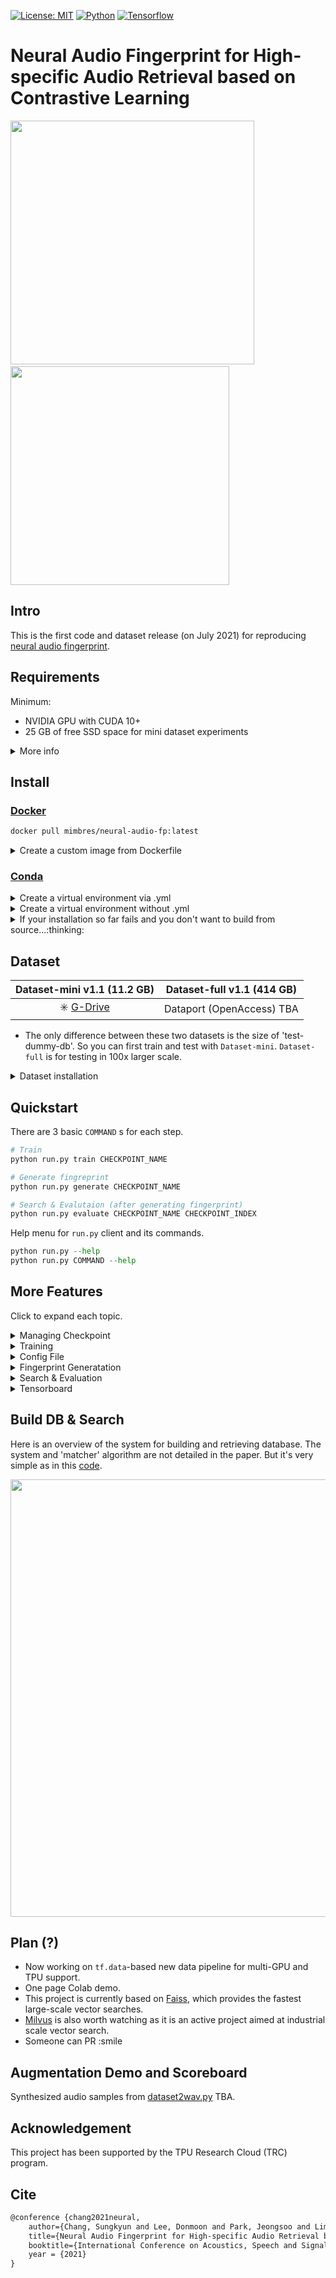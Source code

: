 [![License: MIT](https://img.shields.io/badge/License-MIT-green.svg)](https://opensource.org/licenses/MIT)
[![Python](https://img.shields.io/badge/Python-3.6|3.7|3.8-blue.svg)](https://www.python.org)
[![Tensorflow](https://img.shields.io/badge/Tensorflow-2.2:2.5-red.svg)](https://www.tensorflow.org)
# Neural Audio Fingerprint for High-specific Audio Retrieval based on Contrastive Learning

<p align="left">
<img src="https://user-images.githubusercontent.com/26891722/124309350-8b6a0500-dba5-11eb-8059-d2005cbce260.gif" width="390">
&nbsp; &nbsp; &nbsp; &nbsp; <img src="https://user-images.githubusercontent.com/26891722/124309354-8e64f580-dba5-11eb-9271-df43c70a890a.png" width="350">
</p>

## Intro

This is the first code and dataset release (on July 2021) for reproducing [neural audio fingerprint](https://arxiv.org/abs/2010.11910).


## Requirements
Minimum:

- NVIDIA GPU with CUDA 10+
- 25 GB of free SSD space for mini dataset experiments

<details>
  <summary> More info </summary>

  #### System requirements to reproduce the ICASSP result

  - CPU with 8+ threads
  - NVIDIA GPU with 11+ GB V-memory
  - SSD free space 500+ GB for full-scale experiment 
  - `tar` extraction temporarily requires additional free space 440 GB. 

  #### Recommended batch-size for GPU
  | Device                                        |           Recommended BSZ |
  |-------------------------------------------------------------------|-------|
  | 1080ti, 2080ti (11GB), Titan X, Titan V (12GB), AWS/GCP V100(16 GB)| 320  |
  | Quadro RTX 6000 (24 GB), 3090 (24GB)          | 640                       |
  | V100v2 (32GB), AWS/GCP A100 (40 GB)                   | 1280                      |
  | ~~TPU v3-8~~                                  |~~5120~~                   |

  - The larger the BSZ, the higher the performance.
  - To allow the use of a larger BSZ than actual GPU memory, one trick is to
  remove `allow_gpu_memory_growth()` from the [run.py](run.py).

</details>


## Install

### [Docker](https://docs.docker.com/engine/install/ubuntu/)


```sh
docker pull mimbres/neural-audio-fp:latest
```

<details>
  <summary> Create a custom image from Dockerfile </summary>

  #### Requirements
  - NVIDIA driver >= 450.80.02
  - Docker > 20.0

  #### Create
  You can create image through `Dockerfile` and `environment.yml`.

  ```sh
  git clone https://github.com/mimbres/neural-audio-fp.git
  cd neural-audio-fp
  docker build -t neural-audio-fp .
  ```
  
  #### Further information
  - Intel CPU users can remove `libopenblas` from Dockerfile.
  - `Faiss` and `Numpy` are optimized for Intel MKL.
  - Image size is about 12 GB or compressed 6.43 GB.
  - To optimize GPU-based search speed, [install from the source](https://github.com/facebookresearch/faiss/blob/master/INSTALL.md#building-from-source).

</details>


### [Conda](https://docs.anaconda.com/anaconda/install/index.html)
<details>
  <summary> Create a virtual environment via .yml </summary>

  #### Requirements

  - `NVIDIA driver >= 450.80.02`, `CUDA >= 11.0` and `cuDNN 8` [(Compatiability)](https://docs.nvidia.com/deeplearning/cudnn/support-matrix/index.html)
  - `NVIDIA driver >= 440.33`, `CUDA == 10.2` and `cuDNN 7` [(Compatiability)](https://docs.nvidia.com/deeplearning/cudnn/support-matrix/index.html)
  - [Anaconda3](https://docs.anaconda.com/anaconda/install/index.html) or Miniconda3 with Python >= 3.6

  #### Create
  After checking the requirements,

  ```sh
  git clone https://github.com/mimbres/neural-audio-fp.git
  cd neural-audio-fp
  conda env create -f environment.yml
  conda activate fp
  ```
    
</details>

<details>
  <summary> Create a virtual environment without .yml </summary>

  ```sh
  # Python 3.8: installing in the same virtual environment
  conda create -n YOUR_ENV_NAME 
  conda install -c anaconda -c pytorch tensorflow=2.4.1=gpu_py38h8a7d6ce_0 cudatoolkit faiss-gpu=1.6.5
  conda install pyyaml click matplotlib
  conda install -c conda-forge librosa
  pip install kapre wavio
  ```
  
</details>


<details>
  <summary> If your installation so far fails and you don't want to build from source...:thinking: </summary>

  - Try installing `tensorflow` and `faiss-gpu=1.6.5` (not 1.7.1) in separate environments.
  
  ```sh
  #After creating a tensorflow environment for training...
  conda create -n YOUR_ENV_NAME
  conda install -c pytorch faiss-gpu=1.6.5
  conda install pyyaml, click
  ```
  
  Now you can run search & evaluation by
  
  ```
  python eval/eval_faiss.py --help
  
  ```
    
</details>

## Dataset

|Dataset-mini v1.1 (11.2 GB)  | Dataset-full v1.1 (414 GB) |
|:---:|:---:|
| :eight_spoked_asterisk: [G-Drive](https://drive.google.com/file/d/1-eg7GhkOobhrTxFPMus7hVWNlR3AnPgE/view?usp=sharing) | Dataport (OpenAccess) TBA |


* The only difference between these two datasets is the size of 'test-dummy-db'.
  So you can first train and test with `Dataset-mini`. `Dataset-full` is for
  testing in 100x larger scale. 

<details>

  <summary> Dataset installation </summary>

  This dataset includes all music sources, background noise, impulse-reponses
   (IR) samples that can be used for reproducing the ICASSP results.

  #### Directory location

  The default directory of the dataset is `../neural-audio-fp-dataset`. You can
   change the directory location by modifying `config/default.yaml`.

  ```
  .
  ├── neural-audio-fp-dataset
  └── neural-audio-fp
  ```

  #### Structure of dataset

  ```
  fingerprint_dataset_icassp2021/
  ├── aug
  │   ├── bg         <=== Audioset, Pub/cafe etc. for background noise mix
  │   ├── ir         <=== IR data for microphone and room reverb simulatio
  │   └── speech     <=== subset of common-voice, NOT USED IN THE PAPER RESULT
  ├── extras
  │   └── fma_info   <=== Meta data for music sources.
  └── music
      ├── test-dummy-db-100k-full  <== 100K songs of full-lengths
      ├── test-query-db-500-30s    <== 500 songs (30s) and 2K synthesized queries
      ├── train-10k-30s            <== 10K songs (30s) for training
      └── val-query-db-500-30s     <== 500 songs (30s) for validation/mini-search
  ```

  The data format is `16-bit 8000 Hz PCM Mono WAV`. `README.md` and `LICENSE` is
     included in the dataset for more details.

</details>


## Quickstart

There are 3 basic `COMMAND` s for each step.

```python
# Train
python run.py train CHECKPOINT_NAME

# Generate fingreprint
python run.py generate CHECKPOINT_NAME

# Search & Evalutaion (after generating fingerprint)
python run.py evaluate CHECKPOINT_NAME CHECKPOINT_INDEX
```

Help menu for `run.py` client and its commands.

```python
python run.py --help
python run.py COMMAND --help
```

## More Features

Click to expand each topic.

<details>
  <summary> Managing Checkpoint </summary>

  ```python
  python run.py train CHECKPOINT_NAME CHECKPOINT_INDEX
  ```

  - If `CHECKPOINT_INDEX` is not specified, the training will resume from the
   latest checkpoint.
  - In `default` configuration, every checkpoints are stored in
  `logs/checkpoint/CHECKPOINT_NAME/ckpt-CHECKPOINT_INDEX.index`.

</details>

<details>
  <summary> Training </summary>

  ```python
  python run.py train CHECKPOINT --max_epoch=100 -c default
  ```

  Notes:

  - Check batch-size that fits on your device first.
  - The `default` config is set `TR_BATCH_SZ`=120 with `OTIMIZER`=`Adam`.
  - For `TR_BATCH_SZ` >= 240, `OPTIMIZER`=`LAMB` is recommended.
  - For `TR_BATCH_SZ` >= 1280, `LR`=`1e-4` can be too small.
  - In NTxent loss function, the best temperature parameter `TAU` is in the
    range of [0.05, 0.1].
  - Augmentation strategy is quite important. This topic deserves further discussion.

</details>


<details>
  <summary> Config File </summary>

  The config file is located in `config/CONFIG_NAME.yaml`.
  You can edit `directory location`, `data selection`, hyperparameters for
   `model` and `optimizer`, `batch-size`, strategies for time-domain and
   spectral-domain `augmentation chain`, etc. After training, it is important
    to keep the config file in order to restore the model.

  ```python
  python run.py COMMAND -c CONFIG
  ```

  In `generate` command, it is important to use the same config that was used
  in training.

</details>

<details>
  <summary> Fingerprint Generatation </summary>

  ```python
  python run.py generate CHECKPOINT_NAME # from the latest checkpoint
  python run.py generate CHECKPOINT_NAME CHECKPOINT_INDEX -c CONFIG_NAME
  ```
  ```sh
  # Location of the generated fingerprint
  .
  └──logs
     └── emb
         └── CHECKPOINT_NAME
             └── CHECKPOINT_INDEX
                 ├── db.mm
                 ├── db_shape.npy
                 ├── dummy_db.mm
                 ├── dummy_db_shape.npy
                 ├── query.mm
                 └── query_shape.npy
  ```
  By `default` config, `generate` will generate embeddings (or fingerprints) from
   'dummy_db', `test_query' and 'test_db'. The generated embeddings will be
   located in `logs/emb/CHECKPOINT_NAME/CHECKPOINT_INDEX/**.mm` and `**.npy`.

  - `dummy_db` is generated from the 100K full-length dataset.
  - In the `DATASEL` section of config, you can set option for `test_db` and
   `test_query` generation. The default is `unseen_icassp`, which uses a
    pre-defined test set.

  It is possilbe to generate embeddings (or fingreprints) from your custom source.

  ```python
  python run.py generate --source SOURCE_ROOT_DIR --output FP_OUTPUT_DIR # for custom audio source
  python run.py generate --help # more details...
  ```

</details>

<details>
  <summary> Search & Evaluation </summary>

  The following command will construct a `faiss.index` from the generated
  embeddings or fingerprints located at
  `logs/emb/CHECKPOINT_NAME/CHECKPOINT_INDEX/`.

  ```python
  # faiss-gpu
  python run.py evaluate CHECKPOINT_NAME CHECKPOINT_INDEX [OPTIONS]

  # faiss-cpu
  python run.py evaluate CHECKPOINT_NAME CHECKPOINT_INDEX --nogpu

  ```

  In addition, you can choose one of the `--index_type` (default is `IVFPQ`) from the table below.

  | Type of index | Description |
  | --- | --- |
  | `l2` | *L2* distance|
  | `ivf` | Inverted File Index (IVF) |
  | `ivfpq` | Product Quantizaion (PQ) with IVF [:book:](https://arxiv.org/pdf/1702.08734) |
  | `ivfpq-rr` | IVF-PQ with re-ranking |
  | ~~`ivfpq-rr-ondisk`~~ | ~~IVF-PQ with re-ranking on disk search~~ |
  | `hnsw` | Hierarchical Navigable Small World [:book:](https://arxiv.org/abs/1603.09320) |

  ```python
  python run.py evaluate CHECKPOINT_NAME CHECKPOINT_INDEX --index_type IVFPQ
  ```

  Currently, few options for `Faiss` settings are available in `run.py` client.
  Instead, you can directly run:

  ```
  python eval/eval_faiss.py EMB_DIR --index_type IVFPQ --kprobe 20 --nogpu
  python eval/eval_faiss.py --help

  ```

  Note that `eval_faiss.py` does not require `Tensorflow`.

</details>

<details>
  <summary> Tensorboard </summary>

  Tensorboard is enabled by default in the `['TRAIN']` section of the config file.

  ```python
  # Run Tensorboard
  tensorboard --logdir=logs/fit --port=8900 --host=0.0.0.0
  ```

</details>


## Build DB & Search

Here is an overview of the system for building and retrieving database.
The system and 'matcher' algorithm are not detailed in the paper.
But it's very simple as in this [code](eval/eval_faiss.py#L214).

<p align="left">
<img src="https://user-images.githubusercontent.com/26891722/124311508-d5a0b580-dba8-11eb-9d00-ba298fc1ea54.png" width="700">
</p>


## Plan (?)

* Now working on `tf.data`-based new data pipeline for multi-GPU and TPU support.
* One page Colab demo.
* This project is currently based on [Faiss](https://github.com/facebookresearch/faiss), which provides the fastest large-scale vector searches.
* [Milvus](https://github.com/milvus-io/milvus) is also worth watching as it is an active project aimed at industrial scale vector search.
* Someone can PR :smile


## Augmentation Demo and Scoreboard

Synthesized audio samples from [dataset2wav.py](extras/dataset2wav.py) TBA.

## Acknowledgement

This project has been supported by the TPU Research Cloud (TRC) program.

## Cite

```markdown
@conference {chang2021neural,
    author={Chang, Sungkyun and Lee, Donmoon and Park, Jeongsoo and Lim, Hyungui and Lee, Kyogu and Ko, Karam and Han, Yoonchang},
    title={Neural Audio Fingerprint for High-specific Audio Retrieval based on Contrastive Learning},
    booktitle={International Conference on Acoustics, Speech and Signal Processing (ICASSP 2021)},
    year = {2021}
}
```

